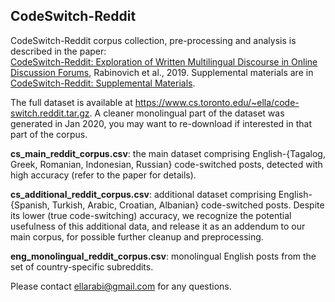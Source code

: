 ## CodeSwitch-Reddit

CodeSwitch-Reddit corpus collection, pre-processing and analysis is described in the paper:\
[CodeSwitch-Reddit: Exploration of Written Multilingual Discourse in Online Discussion Forums](https://www.aclweb.org/anthology/D19-1484/), Rabinovich et al., 2019. Supplemental materials are in [CodeSwitch-Reddit: Supplemental Materials](https://github.com/ellarabi/CodeSwitch-Reddit/blob/master/code_switching_supplemental.pdf).

The full dataset is available at https://www.cs.toronto.edu/~ella/code-switch.reddit.tar.gz. A cleaner monolingual part of the dataset was generated in Jan 2020, you may want to re-download if interested in that part of the corpus.

**cs_main_reddit_corpus.csv**: the main dataset comprising English-{Tagalog, Greek, Romanian, Indonesian, Russian} code-switched posts, detected with high accuracy (refer to the paper for details).

**cs_additional_reddit_corpus.csv**: additional dataset comprising English-{Spanish, Turkish, Arabic, Croatian, Albanian} code-switched posts. Despite its lower (true code-switching) accuracy, we recognize the potential usefulness of this additional data, and release it as an addendum to our main corpus, for possible further cleanup and preprocessing.

**eng_monolingual_reddit_corpus.csv**: monolingual English posts from the set of country-specific subreddits.


Please contact ellarabi@gmail.com for any questions.
